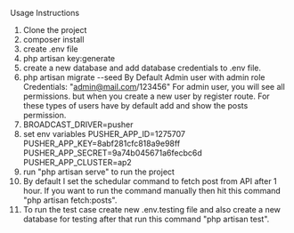 Usage Instructions

1. Clone the project
2. composer install
3. create .env file
4. php artisan key:generate
5. create a new database and add database credentials to .env file.
6. php artisan migrate --seed
	By Default Admin user with admin role Credentials: "admin@mail.com/123456" For admin user, you will see all permissions. but when you create a new user by register route. For these types of users have by default add and show the posts permission.
7. BROADCAST_DRIVER=pusher
8.  set env variables
	PUSHER_APP_ID=1275707
	PUSHER_APP_KEY=8abf281cfc818a9e98ff
	PUSHER_APP_SECRET=9a74b045671a6fecbc6d
	PUSHER_APP_CLUSTER=ap2
9. run "php artisan serve" to run the project
10. By default I set the schedular command to fetch post from API after 1 hour. If you want to run the command manually then hit this command "php artisan fetch:posts".
11. To run the test case create new .env.testing file and also create a new database for testing after that run this command "php artisan test".
